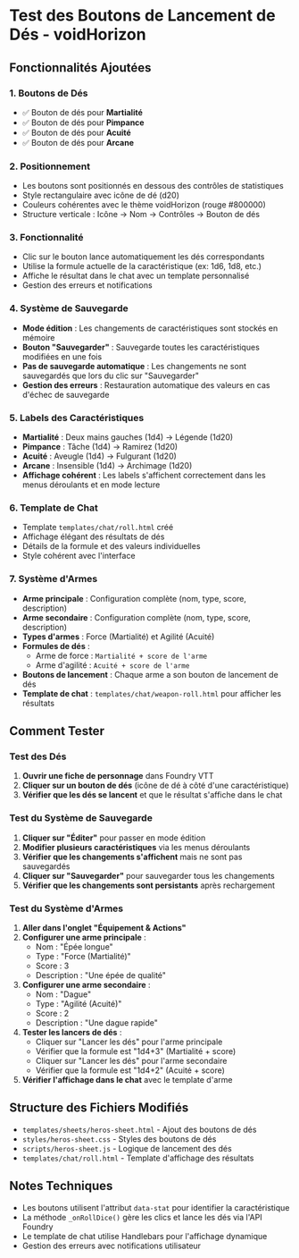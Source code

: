 # Test des Boutons de Lancement de Dés - voidHorizon

## Fonctionnalités Ajoutées

### 1. Boutons de Dés
- ✅ Bouton de dés pour **Martialité**
- ✅ Bouton de dés pour **Pimpance** 
- ✅ Bouton de dés pour **Acuité**
- ✅ Bouton de dés pour **Arcane**

### 2. Positionnement
- Les boutons sont positionnés en dessous des contrôles de statistiques
- Style rectangulaire avec icône de dé (d20)
- Couleurs cohérentes avec le thème voidHorizon (rouge #800000)
- Structure verticale : Icône → Nom → Contrôles → Bouton de dés

### 3. Fonctionnalité
- Clic sur le bouton lance automatiquement les dés correspondants
- Utilise la formule actuelle de la caractéristique (ex: 1d6, 1d8, etc.)
- Affiche le résultat dans le chat avec un template personnalisé
- Gestion des erreurs et notifications

### 4. Système de Sauvegarde
- **Mode édition** : Les changements de caractéristiques sont stockés en mémoire
- **Bouton "Sauvegarder"** : Sauvegarde toutes les caractéristiques modifiées en une fois
- **Pas de sauvegarde automatique** : Les changements ne sont sauvegardés que lors du clic sur "Sauvegarder"
- **Gestion des erreurs** : Restauration automatique des valeurs en cas d'échec de sauvegarde

### 5. Labels des Caractéristiques
- **Martialité** : Deux mains gauches (1d4) → Légende (1d20)
- **Pimpance** : Tâche (1d4) → Ramirez (1d20)
- **Acuité** : Aveugle (1d4) → Fulgurant (1d20)
- **Arcane** : Insensible (1d4) → Archimage (1d20)
- **Affichage cohérent** : Les labels s'affichent correctement dans les menus déroulants et en mode lecture

### 6. Template de Chat
- Template `templates/chat/roll.html` créé
- Affichage élégant des résultats de dés
- Détails de la formule et des valeurs individuelles
- Style cohérent avec l'interface

### 7. Système d'Armes
- **Arme principale** : Configuration complète (nom, type, score, description)
- **Arme secondaire** : Configuration complète (nom, type, score, description)
- **Types d'armes** : Force (Martialité) et Agilité (Acuité)
- **Formules de dés** :
  - Arme de force : `Martialité + score de l'arme`
  - Arme d'agilité : `Acuité + score de l'arme`
- **Boutons de lancement** : Chaque arme a son bouton de lancement de dés
- **Template de chat** : `templates/chat/weapon-roll.html` pour afficher les résultats

## Comment Tester

### Test des Dés
1. **Ouvrir une fiche de personnage** dans Foundry VTT
2. **Cliquer sur un bouton de dés** (icône de dé à côté d'une caractéristique)
3. **Vérifier que les dés se lancent** et que le résultat s'affiche dans le chat

### Test du Système de Sauvegarde
1. **Cliquer sur "Éditer"** pour passer en mode édition
2. **Modifier plusieurs caractéristiques** via les menus déroulants
3. **Vérifier que les changements s'affichent** mais ne sont pas sauvegardés
4. **Cliquer sur "Sauvegarder"** pour sauvegarder tous les changements
5. **Vérifier que les changements sont persistants** après rechargement

### Test du Système d'Armes
1. **Aller dans l'onglet "Équipement & Actions"**
2. **Configurer une arme principale** :
   - Nom : "Épée longue"
   - Type : "Force (Martialité)"
   - Score : 3
   - Description : "Une épée de qualité"
3. **Configurer une arme secondaire** :
   - Nom : "Dague"
   - Type : "Agilité (Acuité)"
   - Score : 2
   - Description : "Une dague rapide"
4. **Tester les lancers de dés** :
   - Cliquer sur "Lancer les dés" pour l'arme principale
   - Vérifier que la formule est "1d4+3" (Martialité + score)
   - Cliquer sur "Lancer les dés" pour l'arme secondaire
   - Vérifier que la formule est "1d4+2" (Acuité + score)
5. **Vérifier l'affichage dans le chat** avec le template d'arme

## Structure des Fichiers Modifiés

- `templates/sheets/heros-sheet.html` - Ajout des boutons de dés
- `styles/heros-sheet.css` - Styles des boutons de dés
- `scripts/heros-sheet.js` - Logique de lancement des dés
- `templates/chat/roll.html` - Template d'affichage des résultats

## Notes Techniques

- Les boutons utilisent l'attribut `data-stat` pour identifier la caractéristique
- La méthode `_onRollDice()` gère les clics et lance les dés via l'API Foundry
- Le template de chat utilise Handlebars pour l'affichage dynamique
- Gestion des erreurs avec notifications utilisateur
